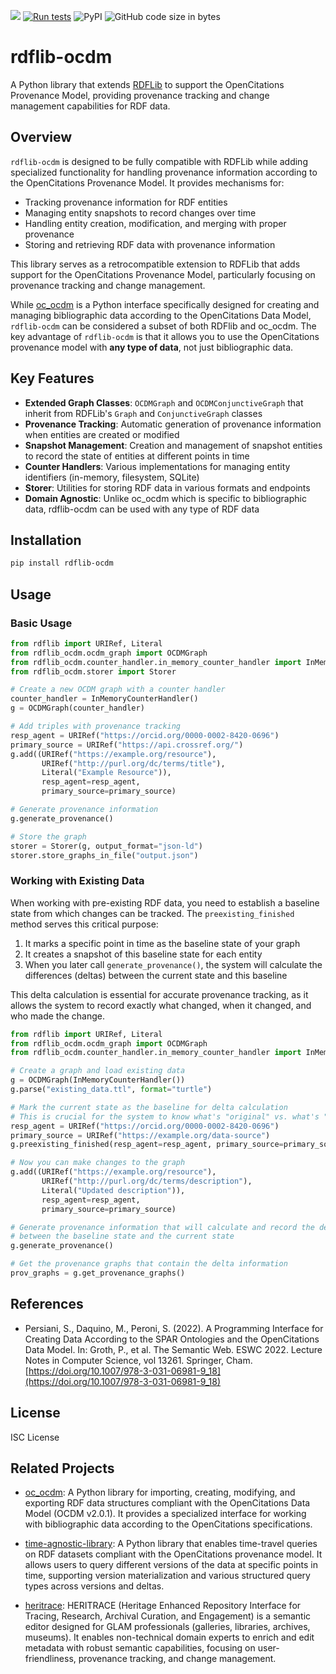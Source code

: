 [<img src="https://img.shields.io/badge/powered%20by-OpenCitations-%239931FC?labelColor=2D22DE" />](http://opencitations.net)
[![Run tests](https://github.com/opencitations/rdflib-ocdm/actions/workflows/run_tests.yml/badge.svg)](https://github.com/opencitations/rdflib-ocdm/actions/workflows/run_tests.yml)
![PyPI](https://img.shields.io/pypi/pyversions/rdflib-ocdm)
![GitHub code size in bytes](https://img.shields.io/github/languages/code-size/opencitations/rdflib-ocdm)

# rdflib-ocdm

A Python library that extends [RDFLib](https://github.com/RDFLib/rdflib) to support the OpenCitations Provenance Model, providing provenance tracking and change management capabilities for RDF data.

## Overview

`rdflib-ocdm` is designed to be fully compatible with RDFLib while adding specialized functionality for handling provenance information according to the OpenCitations Provenance Model. It provides mechanisms for:

- Tracking provenance information for RDF entities
- Managing entity snapshots to record changes over time
- Handling entity creation, modification, and merging with proper provenance
- Storing and retrieving RDF data with provenance information

This library serves as a retrocompatible extension to RDFLib that adds support for the OpenCitations Provenance Model, particularly focusing on provenance tracking and change management.

While [oc_ocdm](https://github.com/opencitations/oc_ocdm) is a Python interface specifically designed for creating and managing bibliographic data according to the OpenCitations Data Model, `rdflib-ocdm` can be considered a subset of both RDFlib and oc_ocdm. The key advantage of `rdflib-ocdm` is that it allows you to use the OpenCitations provenance model with **any type of data**, not just bibliographic data.

## Key Features

- **Extended Graph Classes**: `OCDMGraph` and `OCDMConjunctiveGraph` that inherit from RDFLib's `Graph` and `ConjunctiveGraph` classes
- **Provenance Tracking**: Automatic generation of provenance information when entities are created or modified
- **Snapshot Management**: Creation and management of snapshot entities to record the state of entities at different points in time
- **Counter Handlers**: Various implementations for managing entity identifiers (in-memory, filesystem, SQLite)
- **Storer**: Utilities for storing RDF data in various formats and endpoints
- **Domain Agnostic**: Unlike oc_ocdm which is specific to bibliographic data, rdflib-ocdm can be used with any type of RDF data

## Installation

```bash
pip install rdflib-ocdm
```

## Usage

### Basic Usage

```python
from rdflib import URIRef, Literal
from rdflib_ocdm.ocdm_graph import OCDMGraph
from rdflib_ocdm.counter_handler.in_memory_counter_handler import InMemoryCounterHandler
from rdflib_ocdm.storer import Storer

# Create a new OCDM graph with a counter handler
counter_handler = InMemoryCounterHandler()
g = OCDMGraph(counter_handler)

# Add triples with provenance tracking
resp_agent = URIRef("https://orcid.org/0000-0002-8420-0696")
primary_source = URIRef("https://api.crossref.org/")
g.add((URIRef("https://example.org/resource"), 
       URIRef("http://purl.org/dc/terms/title"), 
       Literal("Example Resource")),
       resp_agent=resp_agent,
       primary_source=primary_source)

# Generate provenance information
g.generate_provenance()

# Store the graph
storer = Storer(g, output_format="json-ld")
storer.store_graphs_in_file("output.json")
```

### Working with Existing Data

When working with pre-existing RDF data, you need to establish a baseline state from which changes can be tracked. The `preexisting_finished` method serves this critical purpose:

1. It marks a specific point in time as the baseline state of your graph
2. It creates a snapshot of this baseline state for each entity
3. When you later call `generate_provenance()`, the system will calculate the differences (deltas) between the current state and this baseline

This delta calculation is essential for accurate provenance tracking, as it allows the system to record exactly what changed, when it changed, and who made the change.

```python
from rdflib import URIRef, Literal
from rdflib_ocdm.ocdm_graph import OCDMGraph
from rdflib_ocdm.counter_handler.in_memory_counter_handler import InMemoryCounterHandler

# Create a graph and load existing data
g = OCDMGraph(InMemoryCounterHandler())
g.parse("existing_data.ttl", format="turtle")

# Mark the current state as the baseline for delta calculation
# This is crucial for the system to know what's "original" vs. what's "changed"
resp_agent = URIRef("https://orcid.org/0000-0002-8420-0696")
primary_source = URIRef("https://example.org/data-source")
g.preexisting_finished(resp_agent=resp_agent, primary_source=primary_source)

# Now you can make changes to the graph
g.add((URIRef("https://example.org/resource"), 
       URIRef("http://purl.org/dc/terms/description"), 
       Literal("Updated description")),
       resp_agent=resp_agent,
       primary_source=primary_source)

# Generate provenance information that will calculate and record the deltas
# between the baseline state and the current state
g.generate_provenance()

# Get the provenance graphs that contain the delta information
prov_graphs = g.get_provenance_graphs()
```

## References

- Persiani, S., Daquino, M., Peroni, S. (2022). A Programming Interface for Creating Data According to the SPAR Ontologies and the OpenCitations Data Model. In: Groth, P., et al. The Semantic Web. ESWC 2022. Lecture Notes in Computer Science, vol 13261. Springer, Cham. [https://doi.org/10.1007/978-3-031-06981-9_18](https://doi.org/10.1007/978-3-031-06981-9_18)

## License

ISC License

## Related Projects

- [oc_ocdm](https://github.com/opencitations/oc_ocdm): A Python library for importing, creating, modifying, and exporting RDF data structures compliant with the OpenCitations Data Model (OCDM v2.0.1). It provides a specialized interface for working with bibliographic data according to the OpenCitations specifications.

- [time-agnostic-library](https://github.com/opencitations/time-agnostic-library): A Python library that enables time-travel queries on RDF datasets compliant with the OpenCitations provenance model. It allows users to query different versions of the data at specific points in time, supporting version materialization and various structured query types across versions and deltas.

- [heritrace](https://github.com/opencitations/heritrace): HERITRACE (Heritage Enhanced Repository Interface for Tracing, Research, Archival Curation, and Engagement) is a semantic editor designed for GLAM professionals (galleries, libraries, archives, museums). It enables non-technical domain experts to enrich and edit metadata with robust semantic capabilities, focusing on user-friendliness, provenance tracking, and change management.
